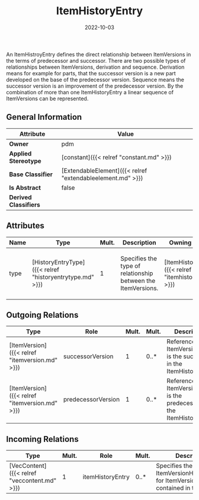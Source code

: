 ﻿---
title: ItemHistoryEntry
toc: false
type: specs
date: "2022-10-03"
draft: false
specification: VEC
version: 2.0.1
documentType: "Recommendation"
elementType: Class
classes:
  - ItemHistoryEntry
menu_name: vec-2.0.1
---
<p>An ItemHistroyEntry defines the direct relationship between ItemVersions in the terms of predecessor and successor. There are two possible types of relationships between ItemVersions, derivation and sequence. Derivation means for example for parts, that the successor version is a new part developed on the base of the predecessor version. Sequence means the successor version is an improvement of the predecessor version.  By the combination of more than one ItemHistoryEntry a linear sequence of ItemVersions can be represented.  </p>

## General Information

| Attribute               | Value |
|-------------------------|-------|
| **Owner**               | pdm |
| **Applied Stereotype**  | [constant]({{< relref "constant.md" >}})<br/>  |
| **Base Classifier**     | [ExtendableElement]({{< relref "extendableelement.md" >}})<br/>  |
| **Is Abstract**         | false |
| **Derived Classifiers** |   |

## Attributes
|  Name  |  Type  |  Mult.  |  Description  |  Owning Classifier  |
|--------|--------|---------|---------------|--------------|
|type | [HistoryEntryType]({{< relref "historyentrytype.md" >}}) | 1 | <p>Specifies the type of relationship between the ItemVersions. </p> | [ItemHistoryEntry]({{< relref "itemhistoryentry.md" >}}) |

## Outgoing Relations
|    Type  |   Role   |   Mult.   |   Mult.   |   Description   |
|----------|----------|-----------|-----------|-----------------|
| [ItemVersion]({{< relref "itemversion.md" >}}) | successorVersion | 1 | 0..* | References the ItemVersion that is the successor in the ItemHistoryEntry. |
| [ItemVersion]({{< relref "itemversion.md" >}}) | predecessorVersion | 1 | 0..* | References the ItemVersion that is the predecessor in the ItemHistoryEntry. |
##  Incoming Relations
|    Type  |   Mult.  |   Role    |   Mult.   |   Description  |
|----------|----------|-----------|-----------|----------------|
| [VecContent]({{< relref "veccontent.md" >}}) | 1 | itemHistoryEntry | 0..* | Specifies the ItemVersionHistoryEntries for ItemVersions contained in the VEC-file. |
